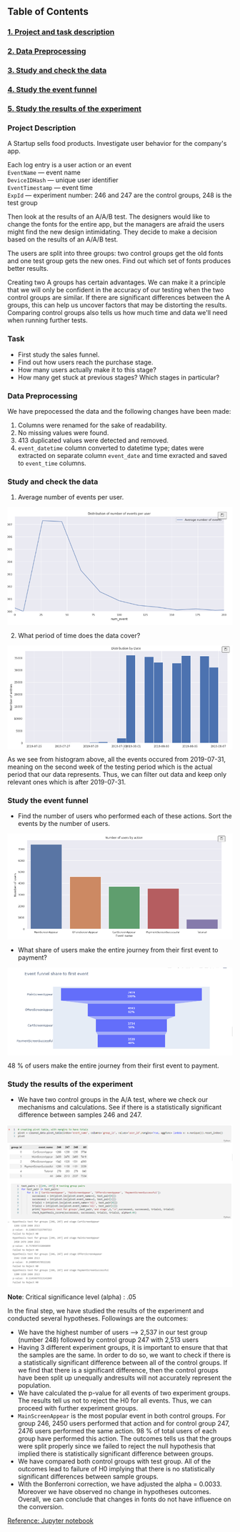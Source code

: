 ## **Table of Contents**
### [1. Project and task description](#1)
### [2. Data Preprocessing](#2)
### [3. Study and check the data](#3)
### [4. Study the event funnel](#4)
### [5. Study the results of the experiment](#5)<br>


<a id='1'> </a>  
### **Project Description**  
A Startup  sells food products. Investigate user behavior for the company's app.

Each log entry is a user action or an event  
`EventName` — event name  
`DeviceIDHash` — unique user identifier  
`EventTimestamp` — event time  
`ExpId` — experiment number: 246 and 247 are the control groups, 248 is the test group  

Then look at the results of an A/A/B test. The designers would like to change the fonts for the entire app, but the managers are afraid the users might find the new design intimidating. They decide to make a decision based on the results of an A/A/B test.  

The users are split into three groups: two control groups get the old fonts and one test group gets the new ones. Find out which set of fonts produces better results.  

Creating two A groups has certain advantages. We can make it a principle that we will only be confident in the accuracy of our testing when the two control groups are similar. If there are significant differences between the A groups, this can help us uncover factors that may be distorting the results. Comparing control groups also tells us how much time and data we'll need when running further tests.  

### **Task**
 - First study the sales funnel.  
 - Find out how users reach the purchase stage.
 - How many users actually make it to this stage?
 - How many get stuck at previous stages? Which stages in particular?

<a id='2'> </a>  
### **Data Preprocessing**  
We have prepocessed the data and the following changes have been made:
 1. Columns were renamed for the sake of readability.
 2. No missing values were found.
 3. 413 duplicated values were detected and removed.
 4. `event_datetime` column converted to datetime type; dates were extracted on separate column `event_date` and time exracted and saved to `event_time` columns.

<a id='3'> </a>  
### **Study and check the data**  
1.  Average number of events per user.   

<img src='images/distribution.jpeg' align='center'>

2. What period of time does the data cover?  

<img src='images/date.jpeg' align='center'>  

As we see from histogram above, all the events occured from 2019-07-31, meaning on the second week of the testing period which is the actual period that our data represents. Thus, we can filter out data and keep only relevant ones which is after 2019-07-31.  

<a id='4'> </a>  
### **Study the event funnel** 
- Find the number of users who performed each of these actions. Sort the events by the number of users. 

<img src='images/numusers.jpeg' align='center'>  

- What share of users make the entire journey from their first event to payment?

<img src='images/funnel.jpeg' align='center'>  

48 % of users make the entire journey from their first event to payment.  

<a id='5'> </a>  
### **Study the results of the experiment**  

  - We have two control groups in the A/A test, where we check our mechanisms and calculations. See if there is a statistically significant difference between samples 246 and 247.  

<img src='images/pivot.jpeg' align='center'>  

<img src='images/trial.jpeg' align='center'>  

**Note**: Critical significance level (alpha) : .05

In the final step, we have studied the results of the experiment and conducted several hypotheses. Followings are the outcomes:
 - We have the highest number of users --> 2,537 in our test group (number 248) followed by control group 247 with 2,513 users
 - Having 3 different experiment groups, it is important to ensure that that the samples are the same. In order to do so, we want to check if there is a statistically significant difference between all of the control groups. If we find that there is a significant difference, then the control groups have been split up unequally andresults will not accurately represent the population. 
 - We have calculated the p-value for all events of two experiment groups. The results tell us not to reject the H0 for all events. Thus, we can proceed with further experiment groups.
 - `MainScreenAppear` is the most popular event in both control groups. For group 246, 2450 users performed that action and for control group 247, 2476 users performed the same action. 98 % of total users of each group have performed this action. The outcomes tells us that the groups were split properly since we failed to reject the null hypothesis that implied there is statistically significant difference between groups.
 - We have compared both control groups with test group. All of the outcomes lead to failure of H0 implying that there is no statistically significant differences between sample groups.
 - With the Bonferroni correction, we have adjusted the alpha = 0.0033. Moreover we have observed no change in hypotheses outcomes. Overall, we can conclude that changes in fonts do not have influence on the conversion.  
 
 <a href="/AAB_testing_user_behavior/user_behavior_funnel.ipynb">Reference: Jupyter notebook</a> 